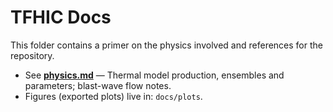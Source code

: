 # TFHIC Docs

This folder contains a primer on the physics involved and references for the repository.

- See **[physics.md](physics.md)** — Thermal model production, ensembles and parameters; blast-wave flow notes.
- Figures (exported plots) live in: `docs/plots`.

